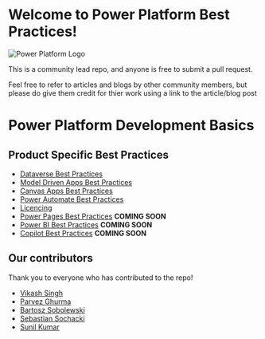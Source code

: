 # Welcome to Power Platform Best Practices!

![Power Platform Logo](https://decisioninc.com/wp-content/uploads/2022/10/microsoft_power_platform_icon_2022.png)

This is a community lead repo, and anyone is free to submit a pull request.

Feel free to refer to articles and blogs by other community members, but please do give them credit for thier work using a link to the article/blog post

# Power Platform Development Basics

## Product Specific Best Practices
- [Dataverse Best Practices](Dataverse.md)
- [Model Driven Apps Best Practices](ModelDrivenApps.md)
- [Canvas Apps Best Practices](CanvasApps.md)
- [Power Automate Best Practices](PowerAutomate.md)
- [Licencing](Licencing.md)
- [Power Pages Best Practices](PowerPages.md) **COMING SOON**
- [Power BI Best Practices](PowerBI.md) **COMING SOON**
- [Copilot Best Practices](Copilot.md) **COMING SOON**

## Our contributors

Thank you to everyone who has contributed to the repo!

- [Vikash Singh](https://www.linkedin.com/in/vikash-singh01)
- [Parvez Ghurma](https://www.linkedin.com/in/parvezghumra)
- [Bartosz Sobolewski](https://www.linkedin.com/in/bartoszsobolewski)
- [Sebastian Sochacki](https://www.linkedin.com/in/sebastian-sochacki-10b63865)
- [Sunil Kumar](https://www.linkedin.com/in/powertrainer/)





